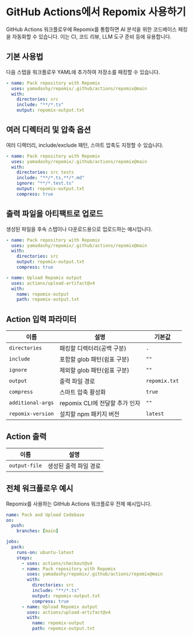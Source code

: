 # GitHub Actions에서 Repomix 사용하기

GitHub Actions 워크플로우에 Repomix를 통합하면 AI 분석을 위한 코드베이스 패킹을 자동화할 수 있습니다. 이는 CI, 코드 리뷰, LLM 도구 준비 등에 유용합니다.

## 기본 사용법

다음 스텝을 워크플로우 YAML에 추가하여 저장소를 패킹할 수 있습니다.

```yaml
- name: Pack repository with Repomix
  uses: yamadashy/repomix/.github/actions/repomix@main
  with:
    directories: src
    include: "**/*.ts"
    output: repomix-output.txt
```

## 여러 디렉터리 및 압축 옵션

여러 디렉터리, include/exclude 패턴, 스마트 압축도 지정할 수 있습니다.

```yaml
- name: Pack repository with Repomix
  uses: yamadashy/repomix/.github/actions/repomix@main
  with:
    directories: src tests
    include: "**/*.ts,**/*.md"
    ignore: "**/*.test.ts"
    output: repomix-output.txt
    compress: true
```

## 출력 파일을 아티팩트로 업로드

생성된 파일을 후속 스텝이나 다운로드용으로 업로드하는 예시입니다.

```yaml
- name: Pack repository with Repomix
  uses: yamadashy/repomix/.github/actions/repomix@main
  with:
    directories: src
    output: repomix-output.txt
    compress: true

- name: Upload Repomix output
  uses: actions/upload-artifact@v4
  with:
    name: repomix-output
    path: repomix-output.txt
```

## Action 입력 파라미터

| 이름                | 설명                                   | 기본값           |
|---------------------|----------------------------------------|------------------|
| `directories`       | 패킹할 디렉터리(공백 구분)             | `.`              |
| `include`           | 포함할 glob 패턴(쉼표 구분)            | `""`           |
| `ignore`            | 제외할 glob 패턴(쉼표 구분)            | `""`           |
| `output`            | 출력 파일 경로                          | `repomix.txt`    |
| `compress`          | 스마트 압축 활성화                      | `true`           |
| `additional-args`   | repomix CLI에 전달할 추가 인자          | `""`           |
| `repomix-version`   | 설치할 npm 패키지 버전                  | `latest`         |

## Action 출력

| 이름           | 설명                   |
|----------------|------------------------|
| `output-file`  | 생성된 출력 파일 경로   |

## 전체 워크플로우 예시

Repomix를 사용하는 GitHub Actions 워크플로우 전체 예시입니다.

```yaml
name: Pack and Upload Codebase
on:
  push:
    branches: [main]

jobs:
  pack:
    runs-on: ubuntu-latest
    steps:
      - uses: actions/checkout@v4
      - name: Pack repository with Repomix
        uses: yamadashy/repomix/.github/actions/repomix@main
        with:
          directories: src
          include: "**/*.ts"
          output: repomix-output.txt
          compress: true
      - name: Upload Repomix output
        uses: actions/upload-artifact@v4
        with:
          name: repomix-output
          path: repomix-output.txt
``` 

